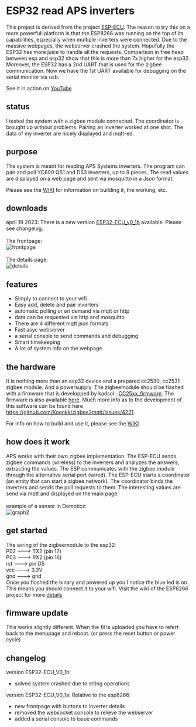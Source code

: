 # ESP32 read APS inverters
This project is derived from the project [ESP-ECU](https://github.com/patience4711/read-APSystems-YC600-QS1-DS3). The reason to try this on a more powerfull platform is that the ESP8266 was running on the top of its capabilities,
especially when multiple inverters were connected. Due to the massive webpages, the webserver crashed the system. Hopefully the ESP32 has more juice to handle all the requests. Comparison in free heap between esp and esp32 show that this is more than 7x higher for the esp32.<br>
Moreover, the ESP32 has a 2nd UART that is used for the zigbee communication. Now we have the 1st UART available for debugging on the serial monitor via usb.

See it in action on [YouTube](https://youtu.be/WKFVQ6d8KhQ)

## status ##
I tested the system with a zigbee module connected. The coordinator is brought up without problems. Pairing an inverter worked at one shot. The data of my inverter are nicely displayed and mqtt-ed.

## purpose ##
The system is meant for reading APS Systems inverters. The program can pair and poll YC600 QS1 and DS3 inverters, up to 9 pieces. The read values are displayed on a web page and sent via mosquitto in a Json format.

Please see the <a href='https://github.com/patience4711/ESP32-read-APS-inverters/wiki'>WIKI</a> for information on building it, the working, etc. 

## downloads
april 19 2023: There is a new version [ESP32-ECU_v0_1b](https://github.com/patience4711/ESP32-read-APS-inverters/blob/main/ESP32_ECU_v0_1b.zip) available. Please see changelog. <br><br>
The frontpage:<br>
![frontpage](https://user-images.githubusercontent.com/12282915/229239150-05f6d29d-7620-4363-94fc-787b09d11fad.jpg)
<br><br>The details page:<br>
![details](https://user-images.githubusercontent.com/12282915/229239148-fc0c345e-5291-49b7-a36c-70f452333a61.jpg)

## features
- Simply to connect to your wifi
- Easy add, delete and pair inverters
- automatic polling or on demand via mqtt or http
- data can be requested via http and mosquitto
- There are 4 different mqtt json formats
- Fast asyc webserver
- a serial console to send commands and debugging
- Smart timekeeping
- A lot of system info on the webpage

## the hardware
It is nothing more than an esp32 device and a prepared cc2530, cc2531 zigbee module. And a powersupply.
The zigbeemodule should be flashed with a firmware that is developped by kadsol : [CC25xx_firmware](https://github.com/Koenkk/zigbee2mqtt/files/10193677/discord-09-12-2022.zip). The firmware is also available [here](https://github.com/patience4711/read-APSystems-YC600-QS1-DS3/blob/main/cc25xx_firmware.zip). Much more info as to the development of this software can be found here https://github.com/Koenkk/zigbee2mqtt/issues/4221.

For info on how to build and use it, please see the <a href='https://github.com/patience4711/read-APSystems-YC600-QS1-DS3/wiki'>WIKI</a>

## how does it work
APS works with their own zigbee implementation. The ESP-ECU sends zigbee commands (wireless) to the inverters and analyzes the answers, extracting the values. 
The ESP communicates with the zigbee module through the alternative serial port (wired).
The ESP-ECU starts a coordinator (an entity that can start a zigbee network). The coordinator binds the inverters and sends the poll requests to them.
The interesting values are send via mqtt and displayed on the main page.
<br><br> example of a sensor in Domoticz:<br>
![graph2](https://user-images.githubusercontent.com/12282915/139062602-71e92216-9703-4fc4-acc6-fabf544c4ffd.jpg)

## get started ##
The wiring of the zigbeemodule to the esp32:<br>
P02  --->  TX2 (pin 17)<br>
P03  --->  RX2 (pin 16)<br>
rst  --->  pin D5<br>
vcc  --->  3.3V<br>
gnd  --->  gnd<br>
Once you flashed the binary and powered up you'l notice the blue led is on. <br> This means you should connect it to your wifi.
Visit the wiki of the ESP8266 project for more [details](https://github.com/patience4711/read-APSystems-YC600-QS1-DS3/wiki)

## firmware update ##
This works slightly different. When the fil is uploaded you have to refert back to the menupage and reboot. (or press the reset button or power cycle)

## changelog ##
version ESP32-ECU_V0_1b:
* solved system crashed due to string operations

version ESP32-ECU_V0_1a:
Relative to the esp8266:
* new frontpage with buttons to inverter details 
* removed the websocket console to relieve the webserver
* added a serial console to issue commands
